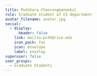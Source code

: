 ```yaml
---
title: Podshara Chanrungmaneekul
role: Graduate student of CS department
avatar_filename: avatar.jpg
social:
  - display:
      header: false
    link: mailto:pc45@rice.edu
    icon_pack: fas
    icon: envelope
    label: envelop
superuser: false
user_groups:
  - Graduate Students
---
```

